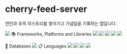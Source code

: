 # cherry-feed-server
연인과 추억 히스토리를 쌓아가고 기념일을 기록하는 앱입니다.





<img src="https://img.shields.io/badge/-Swagger-%23Clojure?style=for-the-badge&logo=swagger&logoColor=white"/>
📚 Frameworks, Platforms and Libraries
<img src="https://img.shields.io/badge/springboot-%236DB33F.svg?style=for-the-badge&logo=springboot&logoColor=white"/>
<img src="https://img.shields.io/badge/spring-%236DB33F.svg?style=for-the-badge&logo=spring&logoColor=white"/>
<img src="https://img.shields.io/badge/springsecurity-%236DB33F.svg?style=for-the-badge&logo=springsecurity&logoColor=white"/>
<img src="https://img.shields.io/badge/springsecurity-6DB33F?style=flat-square&logo=springsecurity&logoColor=white"/>
<img src="https://img.shields.io/badge/JWT-black?style=for-the-badge&logo=JSON%20web%20tokens"/>

💾 Databases
<img src="https://img.shields.io/badge/mysql-%2300f.svg?style=for-the-badge&logo=mysql&logoColor=white"/>
📋 Languages
<img src="https://img.shields.io/badge/java-%23ED8B00.svg?style=for-the-badge&logo=java&logoColor=white"/>
<img src="https://img.shields.io/badge/docker-%230db7ed.svg?style=for-the-badge&logo=docker&logoColor=white"/>
<img src="https://img.shields.io/badge/Gradle-02303A.svg?style=for-the-badge&logo=Gradle&logoColor=white"/>
<img src="https://img.shields.io/badge/Notion-%23000000.svg?style=for-the-badge&logo=notion&logoColor=white"/>
<img src=""/>
<img src=""/>
<img src=""/>
<img src=""/>


